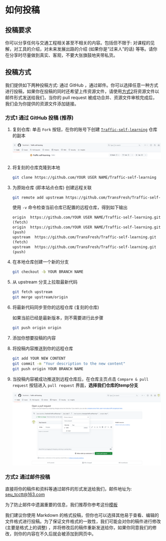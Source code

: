# 如何投稿

## 投稿要求

你可以分享任何与交通工程相关甚至不相关的内容。包括但不限于: 对课程的见解，对工具的介绍，对未来发展出路的介绍 (如果你是“过来人”的话) 等等。请你在分享时尽量做到真实、客观，不要大张旗鼓地夹带私货。

## 投稿方式

我们提供如下两种投稿方式: 通过 GitHub ，通过邮件。你可以选择任意一种方式进行投稿，如果你在投稿的同时还希望上传资源文件，请使用[方式2](#方式2-通过邮件投稿)将资源文件以邮件形式发送给我们，当你的 pull request 被成功合并、资源文件审核完成后，我们会为你提供的资源文件添加链接。

### 方式1 通过 GitHub 投稿 (推荐)

1. 复刻仓库: 单击 `Fork` 按钮，在你的账号下创建 [`Traffic-self-learning`](https://github.com/TransFresh/Traffic-self-learning) 仓库的副本

    ![Fork 仓库](./contributeMDpictures/fork.png)

2. 将复刻的仓库克隆到本地

    ```bash
    git clone https://github.com/YOUR USER NAME/Traffic-self-learning
    ```

3. 为原始仓库 (即本站点仓库) 创建远程关联

    ```bash
    git remote add upstream https://github.com/TransFresh/Traffic-self-learning.git
    ```

    使用 `-v` 命令检查当前仓库已配置的远程仓库，得到如下输出

    ```text
    origin  https://github.com/YOUR USER NAME/Traffic-self-learning.git  (fetch)
    origin  https://github.com/YOUR USER NAME/Traffic-self-learning.git  (push)
    upstream  https://github.com/TransFresh/Traffic-self-learning.git  (fetch)
    upstream  https://github.com/TransFresh/Traffic-self-learning.git  (push)
    ```

4. 在本地仓库创建一个新的分支

    ```bash
    git checkout -b YOUR BRANCH NAME
    ```

5. 从 upstream 分支上拉取最新代码

    ```bash
    git fetch upstream
    git merge upstream/origin
    ```

6. 将最新代码同步至你的远程仓库 (复刻的仓库)

    如果当前已经是最新版本，则不需要进行此步骤

    ```bash
    git push origin origin
    ```

7. 添加你想要投稿的内容

8. 将投稿内容推送到你的远程仓库

    ```bash
    git add YOUR NEW CONTENT
    git commit -m "Your description to the new content"
    git push origin YOUR BRANCH NAME
    ```

9. 当投稿内容被成功推送到远程仓库后，在仓库主页点击 `Compare & pull request` 按钮进入 `pull request` 界面，**选择我们仓库的temp分支**

    ![pull request](./contributeMDpictures/pull_request.png)

### 方式2 通过邮件投稿

直接将你的稿件和资料等通过邮件的形式发送给我们，邮件地址为: <seu_tcctt@163.com>

为了防止邮件中遗漏重要的信息，我们推荐你参考这份[模板](./ContributeContent/template.md)

我们建议你使用 Markdown 的格式投稿，但你也可以选择其他易于查看、编辑的文件格式进行投稿。为了保证文件格式的一致性，我们可能会对你的稿件进行修改 (主要是格式上的调整) ，并将修改后的稿件重新发送给你，如果你同意我们的修改，则你的内容在不久后就会被添加到网页中。
